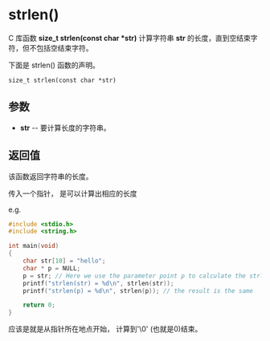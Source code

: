 # strlen()

C 库函数 **size_t strlen(const char \*str)**  计算字符串 **str** 的长度，直到空结束字符，但不包括空结束字符。

下面是 strlen() 函数的声明。

```
size_t strlen(const char *str)
```

## 参数

- **str** -- 要计算长度的字符串。

## 返回值

该函数返回字符串的长度。



传入一个指针， 是可以计算出相应的长度

e.g.

```c
#include <stdio.h>
#include <string.h>

int main(void)
{
    char str[10] = "hello";
    char * p = NULL;
    p = str; // Here we use the parameter point p to calculate the strlen of the string
    printf("strlen(str) = %d\n", strlen(str));
    printf("strlen(p) = %d\n", strlen(p)); // the result is the same

    return 0;
}
```

应该是就是从指针所在地点开始， 计算到'\0' (也就是0)结束。

